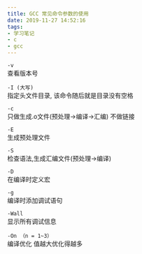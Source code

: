 ```yaml
---
title: GCC 常见命令参数的使用
date: 2019-11-27 14:52:16
tags: 
- 学习笔记
- c
- gcc
---
```


`-v`  
    查看版本号

`-I (大写)`  
    指定头文件目录, 该命令随后就是目录没有空格

`-c`  
    只做生成.o文件(预处理->编译->汇编) 不做链接

`-E`  
    生成预处理文件  

`-S`  
    检查语法,生成汇编文件(预处理->编译)

`-D`  
    在编译时定义宏

`-g`  
    编译时添加调试语句

`-Wall`  
    显示所有调试信息

`-On （n = 1~3）`  
    编译优化 值越大优化得越多
